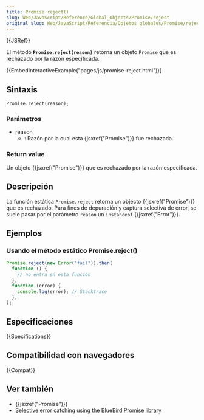 ```yaml
---
title: Promise.reject()
slug: Web/JavaScript/Reference/Global_Objects/Promise/reject
original_slug: Web/JavaScript/Referencia/Objetos_globales/Promise/reject
---
```


{{JSRef}}

El método **`Promise.reject(reason)`** retorna un objeto `Promise` que es rechazado por la razón específicada.

{{EmbedInteractiveExample("pages/js/promise-reject.html")}}

## Sintaxis

```
Promise.reject(reason);
```

### Parámetros

- reason
  - : Razón por la cual esta {jsxref("Promise")}} fue rechazada.

### Return value

Un objeto {{jsxref("Promise")}} que es rechazado por la razón específicada.

## Descripción

La función estática `Promise.reject` retorna un objecto {{jsxref("Promise")}} que es rechazado. Para fines de depuración y captura selectiva de error, se suele pasar por el parámetro `reason` un `instanceof` {{jsxref("Error")}}.

## Ejemplos

### Usando el método estático Promise.reject()

```js
Promise.reject(new Error("fail")).then(
  function () {
    // no entra en esta función
  },
  function (error) {
    console.log(error); // Stacktrace
  },
);
```

## Especificaciones

{{Specifications}}

## Compatibilidad con navegadores

{{Compat}}

## Ver también

- {{jsxref("Promise")}}
- [Selective error catching using the BlueBird Promise library](https://github.com/petkaantonov/bluebird#error-handling)
